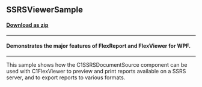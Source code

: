 ## SSRSViewerSample
#### [Download as zip](https://grapecity.github.io/DownGit/#/home?url=https://github.com/GrapeCity/ComponentOne-WPF-Samples/tree/master/NET_4.6.2/C1.WPF.Document/CS/SSRSViewerSample)
____
#### Demonstrates the major features of FlexReport and FlexViewer for WPF.
____
This sample shows how the C1SSRSDocumentSource component can be used with
C1FlexViewer to preview and print reports available on a SSRS server, and
to export reports to various formats.

